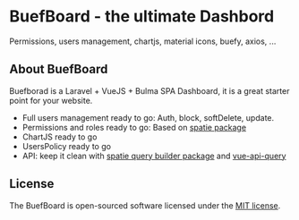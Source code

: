 # BuefBoard - the ultimate Dashbord
Permissions, users management, chartjs, material icons, buefy, axios, ...

## About BuefBoard

Buefborad is a Laravel + VueJS + Bulma SPA Dashboard, it is a great starter point for your website.

- Full users management ready to go: Auth, block, softDelete, update.
- Permissions and roles ready to go: Based on [spatie package](https://github.com/spatie/laravel-permission)
- ChartJS ready to go
- UsersPolicy ready to go
- API: keep it clean with [spatie query builder package](https://github.com/spatie/laravel-query-builder) and [vue-api-query](https://github.com/robsontenorio/vue-api-query)

## License
The BuefBoard is open-sourced software licensed under the [MIT license](https://opensource.org/licenses/MIT).
